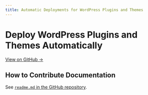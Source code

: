 ```yaml
---
title: Automatic Deployments for WordPress Plugins and Themes
---
```


# Deploy WordPress Plugins and Themes Automatically

[View on GitHub →](https://github.com/wpsh/wpsh)


## How to Contribute Documentation

See [`readme.md` in the GitHub repository](https://github.com/wpsh/wpsh.org).
